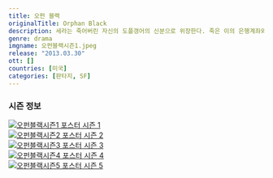 ```yaml
---
title: 오펀 블랙
originalTitle: Orphan Black
description: 세라는 죽어버린 자신의 도플갱어의 신분으로 위장한다. 죽은 이의 은행계좌와 남자친구까지 모두 소유하며 세라 자신의 삶이 나아지길 희망한다.
genre: drama
imgname: 오펀블랙시즌1.jpeg
release: "2013.03.30"
ott: []
countries: [미국]
categories: [판타지, SF]
---
```


### 시즌 정보

<div class="season-list">
<div class="item">
<a href="/drama/오펀블랙시즌1" >
<img src="/poster/오펀블랙시즌1.jpeg" alt="오펀블랙시즌1 포스터 ">
시즌 1</a>
</div>

<div class="item">
<a href="/drama/오펀블랙시즌2" >
<img src="/poster/오펀블랙시즌2.jpeg" alt="오펀블랙시즌2 포스터 ">
시즌 2</a>
</div>

<div class="item">
<a href="/drama/오펀블랙시즌3" >
<img src="/poster/오펀블랙시즌3.jpeg" alt="오펀블랙시즌3 포스터 ">
시즌 3</a>
</div>

<div class="item">
<a href="/drama/오펀블랙시즌4" >
<img src="/poster/오펀블랙시즌4.jpeg" alt="오펀블랙시즌4 포스터 ">
시즌 4</a>
</div>

<div class="item">
<a href="/drama/오펀블랙시즌5" >
<img src="/poster/오펀블랙시즌5.jpeg" alt="오펀블랙시즌5 포스터 ">
시즌 5</a>
</div>
</div>
